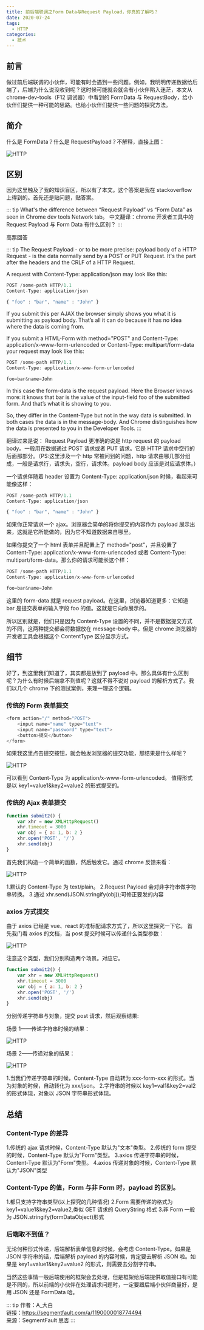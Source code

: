 ```yaml
---
title: 前后端联调之Form Data与Request Payload，你真的了解吗？
date: 2020-07-24
tags:
  - HTTP
categories:
  - 技术
---
```


## 前言

做过前后端联调的小伙伴，可能有时会遇到一些问题。例如，我明明传递数据给后端了，后端为什么说没收到呢？这时候可能就会就会有小伙伴陷入迷茫，本文从 chrome-dev-tools（F12 调试器）中看到的 FormData 与 RequestBody，给小伙伴们提供一种可能的思路。也给小伙伴们提供一些问题的探究方法。

## 简介

什么是 FormData？什么是 RequestPayload？不解释，直接上图：

![HTTP](https://6368-chenjie-blog-88b4b7-1302547066.tcb.qcloud.la/blogs/技术/20200724/1.png)

## 区别

因为这里触及了我的知识盲区，所以有了本文。这个答案是我在 stackoverflow 上得到的。首先还是贴问题，贴答案。

::: tip
What's the difference between “Request Payload” vs “Form Data” as seen in Chrome dev tools Network tab。
中文翻译：chrome 开发者工具中的 Request Payload 与 Form Data 有什么区别？
:::

高票回答

::: tip
The Request Payload - or to be more precise: payload body of a HTTP Request - is the data normally send by a POST or PUT Request. It's the part after the headers and the CRLF of a HTTP Request.

A request with Content-Type: application/json may look like this:

```js
POST /some-path HTTP/1.1
Content-Type: application/json

{ "foo" : "bar", "name" : "John" }
```

If you submit this per AJAX the browser simply shows you what it is submitting as payload body. That’s all it can do because it has no idea where the data is coming from.

If you submit a HTML-Form with method="POST" and Content-Type: application/x-www-form-urlencoded or Content-Type: multipart/form-data your request may look like this:

```js
POST /some-path HTTP/1.1
Content-Type: application/x-www-form-urlencoded

foo=bar&name=John
```

In this case the form-data is the request payload. Here the Browser knows more: it knows that bar is the value of the input-field foo of the submitted form. And that’s what it is showing to you.

So, they differ in the Content-Type but not in the way data is submitted. In both cases the data is in the message-body. And Chrome distinguishes how the data is presented to you in the Developer Tools.
:::

翻译过来是说：
Request Payload 更准确的说是 http request 的 payload body。一般用在数据通过 POST 请求或者 PUT 请求。它是 HTTP 请求中空行的后面那部分。（PS:这里涉及一个 http 常被问到的问题，http 请求由哪几部分组成，一般是请求行，请求头，空行，请求体。payload body 应该是对应请求体。）

一个请求伴随着 header 设置为 Content-Type: application/json 时候，看起来可能像这样：

```js
POST /some-path HTTP/1.1
Content-Type: application/json

{ "foo" : "bar", "name" : "John" }
```

如果你正常请求一个 ajax。浏览器会简单的将你提交的内容作为 payload 展示出来，这就是它所能做的，因为它不知道数据来自哪里。

如果你提交了一个 html 表单并且配置上了 method="post"，并且设置了 Content-Type: application/x-www-form-urlencoded 或者 Content-Type: multipart/form-data。那么你的请求可能长这个样：

```js
POST /some-path HTTP/1.1
Content-Type: application/x-www-form-urlencoded

foo=bar&name=John
```

这里的 form-data 就是 request payload。在这里，浏览器知道更多：它知道 bar 是提交表单的输入字段 foo 的值。这就是它向你展示的。

所以区别就是，他们只是因为 Content-Type 设置的不同，并不是数据提交方式的不同，这两种提交都会将数据放在 message-body 中。但是 chrome 浏览器的开发者工具会根据这个 ContentType 区分显示方式。

## 细节

好了，到这里我们知道了，其实都是放到了 payload 中。那么具体有什么区别呢？为什么有时候后端拿不到值呢？这就不得不说对 payload 的解析方式了。我们以几个 chrome 下的测试案例，来理一理这个逻辑。

### 传统的 Form 表单提交

```js
<form action="/" method="POST">
    <input name="name" type="text">
    <input name="password" type="text">
    <button>提交</button>
</form>
```

如果我这里点击提交按钮，就会触发浏览器的提交功能，那结果是什么样呢？

![HTTP](https://6368-chenjie-blog-88b4b7-1302547066.tcb.qcloud.la/blogs/技术/20200724/2.png)

可以看到 Content-Type 为 application/x-www-form-urlencoded。
值得形式是以 key1=value1&key2=value2 的形式提交的。

### 传统的 Ajax 表单提交

```js
function submit2() {
	var xhr = new XMLHttpRequest()
	xhr.timeout = 3000
	var obj = { a: 1, b: 2 }
	xhr.open('POST', '/')
	xhr.send(obj)
}
```

首先我们构造一个简单的函数，然后触发它。通过 chrome 反馈来看：

![HTTP](https://6368-chenjie-blog-88b4b7-1302547066.tcb.qcloud.la/blogs/技术/20200724/3.png)

1.默认的 Content-Type 为 text/plain。
2.Request Payload 会对非字符串做字符串转换。 3.通过 xhr.send(JSON.stringify(obj));可修正要发的内容

### axios 方式提交

由于 axios 已经是 vue、react 的准标配请求方式了，所以这里探究一下它。
首先我门看 axios 的文档，当 post 提交时候可以传递什么类型参数：

![HTTP](https://6368-chenjie-blog-88b4b7-1302547066.tcb.qcloud.la/blogs/技术/20200724/4.png)

注意这个类型，我们分别构造两个场景。对应它。

```js
function submit2() {
	var xhr = new XMLHttpRequest()
	xhr.timeout = 3000
	var obj = { a: 1, b: 2 }
	xhr.open('POST', '/')
	xhr.send(obj)
}
```

分别传递字符串与对象，提交 post 请求，然后观察结果:

场景 1——传递字符串时候的结果：

![HTTP](https://6368-chenjie-blog-88b4b7-1302547066.tcb.qcloud.la/blogs/技术/20200724/5.png)

场景 2——传递对象的结果：

![HTTP](https://6368-chenjie-blog-88b4b7-1302547066.tcb.qcloud.la/blogs/技术/20200724/6.png)

1.当我们传递字符串的时候，Content-Type 自动转为 xxx-form-xxx 的形式。当为对象的时候，自动转化为 xxx/json。 2.字符串的时候以 key1=val1&key2=val2 的形式体现，对象以 JSON 字符串形式体现。

## 总结

### Content-Type 的差异

1.传统的 ajax 请求时候，Content-Type 默认为"文本"类型。 2.传统的 form 提交的时候，Content-Type 默认为"Form"类型。
3.axios 传递字符串的时候，Content-Type 默认为"Form"类型。
4.axios 传递对象的时候，Content-Type 默认为"JSON"类型

### Content-Type 的值，Form 与非 Form 时，payload 的区别。

1.都只支持字符串类型(以上探究的几种情况)
2.Form 需要传递的格式为 key1=value1&key2=value2,类似 GET 请求的 QueryString 格式 3.非 Form 一般为 JSON.stringify(formDataObject)形式

### 后端取不到值？

无论何种形式传递，后端解析表单信息的时候，会考虑 Content-Type。如果是 JSON 字符串的话，后端解析 payload 的内容时候，肯定要去解析 JSON 啦。如果是 key1=value1&key2=value2 的形式，则需要去分割字符串。

当然这些事情一般后端使用的框架会去处理，但是框架给后端提供取值接口有可能是不同的，所以前端的小伙伴在处理请求问题时，一定要跟后端小伙伴商量好，是用 JSON 还是 FormData 哈。

::: tip
作者：A\_大白 <br>
链接：https://segmentfault.com/a/1190000018774494 <br>
来源：SegmentFault 思否
:::
